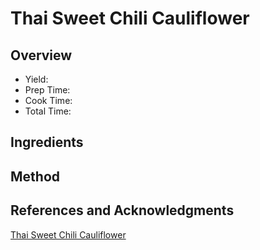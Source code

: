 # Thai Sweet Chili Cauliflower

## Overview

- Yield:
- Prep Time:
- Cook Time:
- Total Time:

## Ingredients


## Method



## References and Acknowledgments

[Thai Sweet Chili Cauliflower](https://kirbiecravings.com/2018/02/thai-sweet-chili-cauliflower.html)
